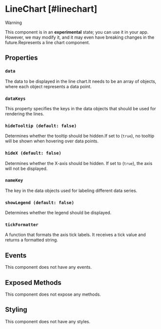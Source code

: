 # LineChart [#linechart]

>[!WARNING]
> This component is in an **experimental** state; you can use it in your app. However, we may modify it, and it may even have breaking changes in the future.Represents a line chart component.

## Properties

### `data`

The data to be displayed in the line chart.It needs to be an array of objects, where each object represents a data point.

### `dataKeys`

This property specifies the keys in the data objects that should be used for rendering the lines.

### `hideTooltip (default: false)`

Determines whether the tooltip should be hidden.If set to (`true`), no tooltip will be shown when hovering over data points.

### `hideX (default: false)`

Determines whether the X-axis should be hidden. If set to (`true`), the axis will not be displayed.

### `nameKey`

The key in the data objects used for labeling different data series.

### `showLegend (default: false)`

Determines whether the legend should be displayed.

### `tickFormatter`

A function that formats the axis tick labels. It receives a tick value and returns a formatted string.

## Events

This component does not have any events.

## Exposed Methods

This component does not expose any methods.

## Styling

This component does not have any styles.
